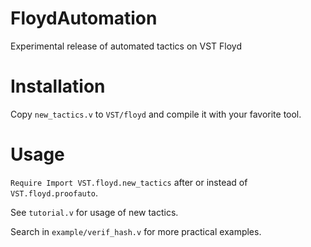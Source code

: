 # FloydAutomation
Experimental release of automated tactics on VST Floyd
# Installation
Copy `new_tactics.v` to `VST/floyd` and compile it with your favorite tool.
# Usage
`Require Import VST.floyd.new_tactics` after or instead of `VST.floyd.proofauto`.

See `tutorial.v` for usage of new tactics.

Search in `example/verif_hash.v` for more practical examples.

